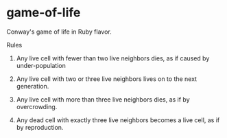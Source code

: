 game-of-life
============

Conway's game of life in Ruby flavor.

Rules

1. Any live cell with fewer than two live neighbors dies,  as if caused by under-population

2. Any live cell with two or three live neighbors lives on to the next generation.

3. Any live cell with more than three live neighbors dies, as if by overcrowding.

4. Any dead cell with exactly three live neighbors becomes a live cell, as if by reproduction.

